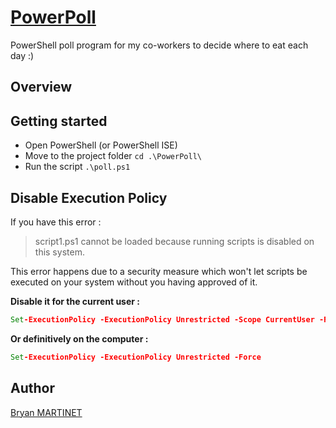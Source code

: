 # [PowerPoll](https://github.com/Maarti/PowerPoll)
PowerShell poll program for my co-workers to decide where to eat each day :)

## Overview

## Getting started

* Open PowerShell (or PowerShell ISE)
* Move to the project folder `cd .\PowerPoll\`
* Run the script `.\poll.ps1`

## Disable Execution Policy
If you have this error :
> script1.ps1 cannot be loaded because running scripts is disabled on this system.

This error happens due to a security measure which won't let scripts be executed on your system without you having approved of it.

**Disable it for the current user :**
```bat
Set-ExecutionPolicy -ExecutionPolicy Unrestricted -Scope CurrentUser -Force
```
**Or definitively on the computer :**
```bat
Set-ExecutionPolicy -ExecutionPolicy Unrestricted -Force
```

## Author
[Bryan MARTINET](https://maarti.net)
